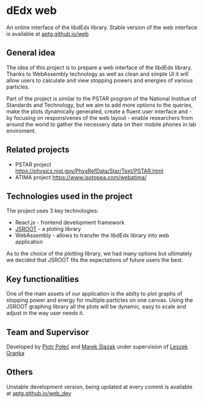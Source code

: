 # dEdx web

An online interface of the libdEdx library.
Stable version of the web interface is available at [aptg.github.io/web](https://aptg.github.io/web/)

## General idea
The idea of this project is to prepare a web interface of the libdEdx library. 
Thanks to WebAssembly technology as well as clean and simple UI it will allow users to calculate and view stopping powers and energies of various particles.

Part of the project is similar to the PSTAR program of the National Institue of Standards and Technology, but we aim to add more options to the queries, make the plots dynamically generated, create a fluent user interface and - by focusing on responsivenes of the web layout - enable researchers from around the world to gather the necessery data on their mobile phones in lab enviroment.

## Related projects
- PSTAR project https://physics.nist.gov/PhysRefData/Star/Text/PSTAR.html
- ATIMA project https://www.isotopea.com/webatima/

## Technologies used in the project
The project uses 3 key technologies:
- React.js - frontend development framework
- [JSROOT](https://root.cern.ch/js/) - a ploting library
- WebAssembly - allows to transfer the libdEdx library into web application

As to the choice of the plotting library, we had many options but ultimately we decided that JSROOT fits the expectations of future users the best. 


## Key functionalities
One of the main assets of our application is the abilty to plot graphs of stopping power and energy for multiple particles on one canvas. 
Using the JSROOT graphing library all the plots will be dynamic, easy to scale and adjust in the way user needs it.

## Team and Supervisor
Developed by [Piotr Połeć](https://github.com/piotrpolec) and [Marek Ślązak](https://github.com/Mexolius) under supervision of [Leszek Granka](https://github.com/grzanka)

## Others
Unstable development version, being updated at every commit is available at [aptg.github.io/web_dev](https://aptg.github.io/web_dev/)
